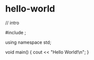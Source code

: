 # hello-world

// intro

#include <iostream>;
 
using namespace std;

void main()
{
  cout << "Hello World!\n";
}
